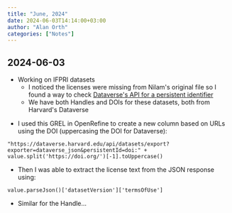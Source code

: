 ```yaml
---
title: "June, 2024"
date: 2024-06-03T14:14:00+03:00
author: "Alan Orth"
categories: ["Notes"]
---
```


## 2024-06-03

- Working on IFPRI datasets
  - I noticed the licenses were missing from Nilam's original file so I found a way to check [Dataverse's API for a persistent identifier](https://guides.dataverse.org/en/latest/api/native-api.html#export-metadata-of-a-dataset-in-various-formats)
  - We have both Handles and DOIs for these datasets, both from Harvard's Dataverse

<!--more-->

- I used this GREL in OpenRefine to create a new column based on URLs using the DOI (uppercasing the DOI for Dataverse):

```
"https://dataverse.harvard.edu/api/datasets/export?exporter=dataverse_json&persistentId=doi:" + value.split('https://doi.org/')[-1].toUppercase()
```

- Then I was able to extract the license text from the JSON response using:

```
value.parseJson()['datasetVersion']['termsOfUse']
```

- Similar for the Handle...

<!-- vim: set sw=2 ts=2: -->
